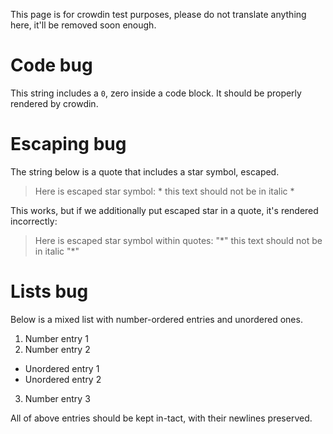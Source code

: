This page is for crowdin test purposes, please do not translate anything here, it'll be removed soon enough.

# Code bug

This string includes a `0`, zero inside a code block. It should be properly rendered by crowdin.

# Escaping bug

The string below is a quote that includes a star symbol, escaped.

> Here is escaped star symbol: \* this text should not be in italic \*

This works, but if we additionally put escaped star in a quote, it's rendered incorrectly:

> Here is escaped star symbol within quotes: "\*" this text should not be in italic "\*"

# Lists bug

Below is a mixed list with number-ordered entries and unordered ones.

1. Number entry 1
2. Number entry 2
* Unordered entry 1
* Unordered entry 2
3. Number entry 3

All of above entries should be kept in-tact, with their newlines preserved.